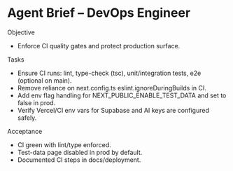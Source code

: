 # Agent Brief – DevOps Engineer

Objective
- Enforce CI quality gates and protect production surface.

Tasks
- Ensure CI runs: lint, type-check (tsc), unit/integration tests, e2e (optional on main).
- Remove reliance on next.config.ts eslint.ignoreDuringBuilds in CI.
- Add env flag handling for NEXT_PUBLIC_ENABLE_TEST_DATA and set to false in prod.
- Verify Vercel/CI env vars for Supabase and AI keys are configured safely.

Acceptance
- CI green with lint/type enforced.
- Test-data page disabled in prod by default.
- Documented CI steps in docs/deployment.

